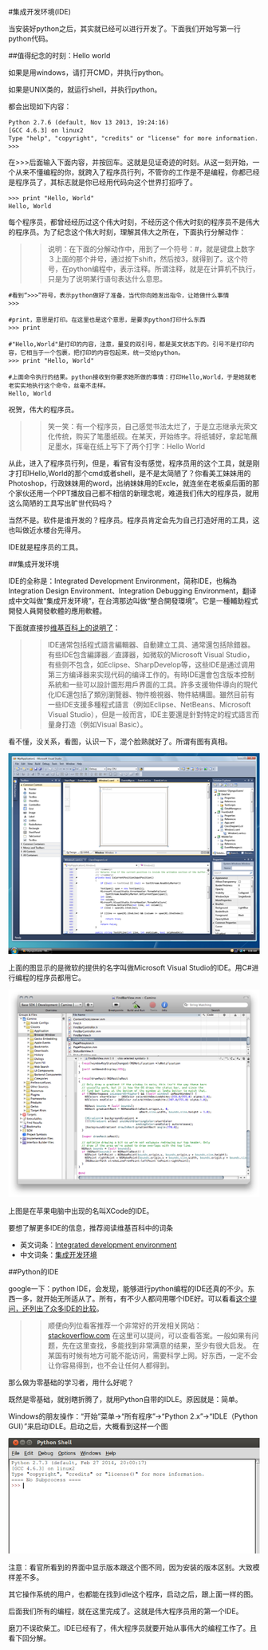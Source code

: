 #集成开发环境(IDE)

当安装好python之后，其实就已经可以进行开发了。下面我们开始写第一行python代码。

##值得纪念的时刻：Hello world

如果是用windows，请打开CMD，并执行python。

如果是UNIX类的，就运行shell，并执行python。

都会出现如下内容：

    Python 2.7.6 (default, Nov 13 2013, 19:24:16) 
    [GCC 4.6.3] on linux2
    Type "help", "copyright", "credits" or "license" for more information.
    >>>

在>>>后面输入下面内容，并按回车。这就是见证奇迹的时刻。从这一刻开始，一个从来不懂编程的你，就跨入了程序员行列，不管你的工作是不是编程，你都已经是程序员了，其标志就是你已经用代码向这个世界打招呼了。

    >>> print "Hello, World"
    Hello, World

每个程序员，都曾经经历过这个伟大时刻，不经历这个伟大时刻的程序员不是伟大的程序员。为了纪念这个伟大时刻，理解其伟大之所在，下面执行分解动作：

>>说明：在下面的分解动作中，用到了一个符号：#，就是键盘上数字３上面的那个井号，通过按下shift，然后按3，就得到了。这个符号，在python编程中，表示注释。所谓注释，就是在计算机不执行，只是为了说明某行语句表达什么意思。

    #看到“>>>”符号，表示python做好了准备，当代你向她发出指令，让她做什么事情
    >>>

    #print，意思是打印。在这里也是这个意思，是要求python打印什么东西
    >>> print

    #"Hello,World"是打印的内容，注意，量变的双引号，都是英文状态下的。引号不是打印内容，它相当于一个包裹，把打印的内容包起来，统一交给python。
    >>> print "Hello, World"  
    
    #上面命令执行的结果。python接收到你要求她所做的事情：打印Hello,World，于是她就老老实实地执行这个命令，丝毫不走样。
    Hello, World
    
祝贺，伟大的程序员。

>>笑一笑：有一个程序员，自己感觉书法太烂了，于是立志继承光荣文化传统，购买了笔墨纸砚。在某天，开始练字。将纸铺好，拿起笔蘸足墨水，挥毫在纸上写下了两个打字：Hello World

从此，进入了程序员行列，但是，看官有没有感觉，程序员用的这个工具，就是刚才打印Hello,World的那个cmd或者shell，是不是太简陋了？你看美工妹妹用的Photoshop，行政妹妹用的word，出纳妹妹用的Excle，就连坐在老板桌后面的那个家伙还用一个PPT播放自己都不相信的新理念呢，难道我们伟大的程序员，就用这么简陋的工具写出旷世代码吗？

当然不是。软件是谁开发的？程序员。程序员肯定会先为自己打造好用的工具，这也叫做近水楼台先得月。

IDE就是程序员的工具。

##集成开发环境

IDE的全称是：Integrated Development Environment，简称IDE，也稱為Integration Design Environment、Integration Debugging Environment，翻译成中文叫做“集成开发环境”，在台湾那边叫做“整合開發環境”。它是一種輔助程式開發人員開發軟體的應用軟體。

下面就直接抄[维基百科上的说明了](http://zh.wikipedia.org/zh/%E9%9B%86%E6%88%90%E5%BC%80%E5%8F%91%E7%8E%AF%E5%A2%83)：

>>IDE通常包括程式語言編輯器、自動建立工具、通常還包括除錯器。有些IDE包含編譯器／直譯器，如微软的Microsoft Visual Studio，有些则不包含，如Eclipse、SharpDevelop等，这些IDE是通过调用第三方编译器来实现代码的编译工作的。有時IDE還會包含版本控制系統和一些可以設計圖形用戶界面的工具。許多支援物件導向的現代化IDE還包括了類別瀏覽器、物件檢視器、物件結構圖。雖然目前有一些IDE支援多種程式語言（例如Eclipse、NetBeans、Microsoft Visual Studio），但是一般而言，IDE主要還是針對特定的程式語言而量身打造（例如Visual Basic）。

看不懂，没关系，看图，认识一下，混个脸熟就好了。所谓有图有真相。

![](../Pictures/10201.png)

上面的图显示的是微软的提供的名字叫做Microsoft Visual Studio的IDE。用C#进行编程的程序员都用它。

![](../Pictures/10202.png)

上图是在苹果电脑中出现的名叫XCode的IDE。

要想了解更多IDE的信息，推荐阅读维基百科中的词条

- 英文词条：[Integrated development environment](http://en.wikipedia.org/wiki/Integrated_development_environment)
- 中文词条：[集成开发环境](http://zh.wikipedia.org/zh/%E9%9B%86%E6%88%90%E5%BC%80%E5%8F%91%E7%8E%AF%E5%A2%83)

##Python的IDE

google一下：python IDE，会发现，能够进行python编程的IDE还真的不少。东西一多，就开始无所适从了。所有，有不少人都问用哪个IDE好。可以看看[这个提问，还列出了众多IDE的比较](http://stackoverflow.com/questions/81584/what-ide-to-use-for-python)。

>>顺便向列位看客推荐一个非常好的开发相关网站：[stackoverflow.com](http://stackoverflow.com/)
>>在这里可以提问，可以查看答案。一般如果有问题，先在这里查找，多能找到非常满意的结果，至少有很大启发。
>>在某国有时候有地方可能不能访问，需要科学上网。好东西，一定不会让你容易得到，也不会让任何人都得到。

那么做为零基础的学习者，用什么好呢？

既然是零基础，就别瞎折腾了，就用Python自带的IDLE。原因就是：简单。

Windows的朋友操作：“开始”菜单->“所有程序”->“Python 2.x”->“IDLE（Python GUI）”来启动IDLE。启动之后，大概看到这样一个图

![](../Pictures/10203.png)

注意：看官所看到的界面中显示版本跟这个图不同，因为安装的版本区别。大致模样差不多。

其它操作系统的用户，也都能在找到idle这个程序，启动之后，跟上面一样的图。

后面我们所有的编程，就在这里完成了。这就是伟大程序员用的第一个IDE。

磨刀不误砍柴工。IDE已经有了，伟大程序员就要开始从事伟大的编程工作了。且看下回分解。


